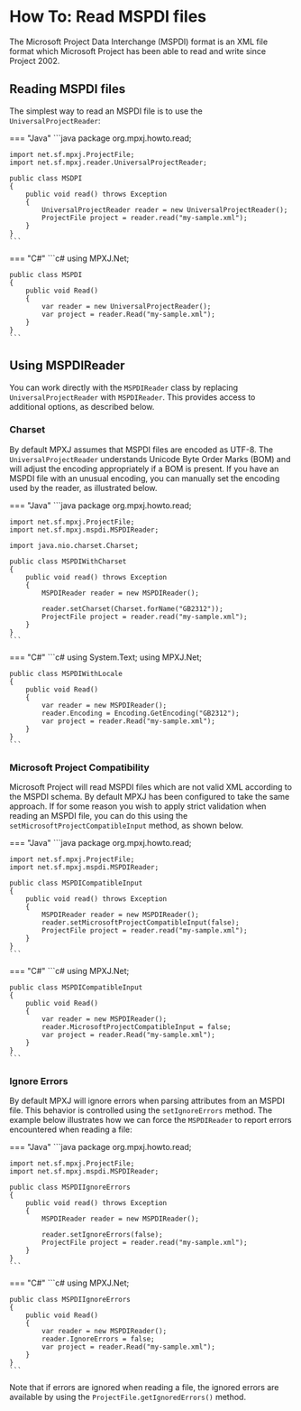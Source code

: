 # How To: Read MSPDI files
The Microsoft Project Data Interchange (MSPDI) format is an XML file format
which Microsoft Project has been able to read and write since Project 2002.

## Reading MSPDI files
The simplest way to read an MSPDI file is to use the `UniversalProjectReader`:

=== "Java"
	```java
	package org.mpxj.howto.read;
	
	import net.sf.mpxj.ProjectFile;
	import net.sf.mpxj.reader.UniversalProjectReader;
	
	public class MSDPI
	{
		public void read() throws Exception
		{
			UniversalProjectReader reader = new UniversalProjectReader();
			ProjectFile project = reader.read("my-sample.xml");
		}
	}
	```

=== "C#"
	```c#
	using MPXJ.Net;
	
	public class MSPDI
	{
		public void Read()
		{
			var reader = new UniversalProjectReader();
			var project = reader.Read("my-sample.xml");
		}
	}
	```

## Using MSPDIReader
You can work directly with the `MSPDIReader` class by replacing
`UniversalProjectReader` with `MSPDIReader`. This provides access to additional
options, as described below.

### Charset
By default MPXJ assumes that MSPDI files are encoded as UTF-8. The
`UniversalProjectReader` understands Unicode Byte Order Marks (BOM) and will
adjust the encoding appropriately if a BOM is present. If you have an MSPDI file
with an unusual encoding, you can manually set the encoding used by the reader,
as illustrated below.

=== "Java"
	```java
	package org.mpxj.howto.read;
	
	import net.sf.mpxj.ProjectFile;
	import net.sf.mpxj.mspdi.MSPDIReader;
	
	import java.nio.charset.Charset;
	
	public class MSPDIWithCharset
	{
		public void read() throws Exception
		{
			MSPDIReader reader = new MSPDIReader();
	
			reader.setCharset(Charset.forName("GB2312"));
			ProjectFile project = reader.read("my-sample.xml");
		}
	}
	```

=== "C#"
	```c#
	using System.Text;
	using MPXJ.Net;
	
	public class MSPDIWithLocale
	{
		public void Read()
		{
			var reader = new MSPDIReader();
			reader.Encoding = Encoding.GetEncoding("GB2312");
			var project = reader.Read("my-sample.xml");
		}
	}
	```

### Microsoft Project Compatibility
Microsoft Project will read MSPDI files which are not valid XML according to the
MSPDI schema. By default MPXJ has been configured to take the same approach. If
for some reason you wish to apply strict validation when reading an MSPDI file,
you can do this using the  `setMicrosoftProjectCompatibleInput` method, as shown
below.

=== "Java"
	```java
	package org.mpxj.howto.read;
	
	import net.sf.mpxj.ProjectFile;
	import net.sf.mpxj.mspdi.MSPDIReader;
	
	public class MSPDICompatibleInput
	{
		public void read() throws Exception
		{
			MSPDIReader reader = new MSPDIReader();
			reader.setMicrosoftProjectCompatibleInput(false);
			ProjectFile project = reader.read("my-sample.xml");
		}
	}
	```

=== "C#"
	```c#
	using MPXJ.Net;
	
	public class MSPDICompatibleInput
	{
		public void Read()
		{
			var reader = new MSPDIReader();
			reader.MicrosoftProjectCompatibleInput = false;
			var project = reader.Read("my-sample.xml");
		}
	}
	```

### Ignore Errors
By default MPXJ will ignore errors when parsing attributes from an MSPDI file.
This behavior is controlled using the `setIgnoreErrors` method. The example
below illustrates how we can force the `MSPDIReader` to report
errors encountered when reading a file:

=== "Java"
	```java
	package org.mpxj.howto.read;
	
	import net.sf.mpxj.ProjectFile;
	import net.sf.mpxj.mspdi.MSPDIReader;
	
	public class MSPDIIgnoreErrors
	{
		public void read() throws Exception
		{
			MSPDIReader reader = new MSPDIReader();
	
			reader.setIgnoreErrors(false);
			ProjectFile project = reader.read("my-sample.xml");
		}
	}
	```

=== "C#"
	```c#
	using MPXJ.Net;
	
	public class MSPDIIgnoreErrors
	{
	 	public void Read()
	 	{
		  	var reader = new MSPDIReader();
		  	reader.IgnoreErrors = false;
		  	var project = reader.Read("my-sample.xml");
	 	}
	}
	```

Note that if errors are ignored when reading a file, the ignored errors
are available by using the `ProjectFile.getIgnoredErrors()` method.
